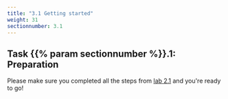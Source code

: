 ```yaml
---
title: "3.1 Getting started"
weight: 31
sectionnumber: 3.1
---
```



## Task {{% param sectionnumber %}}.1: Preparation

Please make sure you completed all the steps from [lab 2.1](..02/01_gettingstarted/) and you're ready to go!
